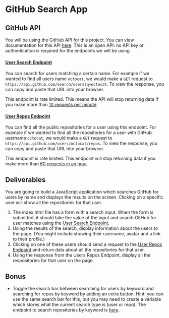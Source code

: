 # GitHub Search App

## GitHub API
You will be using the GitHub API for this project. You can view documentation for this API [here](https://developer.github.com/v3/). This is an open API: no API key or authentication is required for the endpoints we will be using.

#### [User Search Endpoint](https://developer.github.com/v3/search/#search-users)
You can search for users matching a certain name. For example if we wanted to find all users name `octocat`, we would make a `GET` request to `https://api.github.com/search/users?q=octocat`. To view the response, you can copy and paste that URL into your browser.

This endpoint is rate limited. This means the API will stop returning data if you make more than [10 requests per minute](https://developer.github.com/v3/search/#rate-limit).

#### [User Repos Endpoint](https://developer.github.com/v3/repos/#list-user-repositories)
You can find all the public repositories for a user using this endpoint. For example if we wanted to find all the repositories for a user with GitHub username `octocat`, we would make a `GET` request to `https://api.github.com/users/octocat/repos`. To view the response, you can copy and paste that URL into your browser.

This endpoint is rate limited. This endpoint will stop returning data if you make more than [60 requests in an hour](https://developer.github.com/v3/#rate-limiting).


## Deliverables
You are going to build a JavaScript application which searches GitHub for users by name and displays the results on the screen. Clicking on a specific user will show all the repositories for that user.

1. The index.html file has a form with a search input. When the form is submitted, it should take the value of the input and search GitHub for user matches using the [User Search Endpoint](#user-search-endpoint).
2. Using the results of the search, display information about the users to the page. (You might include showing their username, avatar and a link to their profile.)
3. Clicking on one of these users should send a request to the [User Repos Endpoint](#user-repos-endpoint) and return data about all the repositories for that user.
4. Using the response from the Users Repos Endpoint, display all the respositories for that user on the page.

## Bonus
- Toggle the search bar between searching for users by keyword and searching for repos by keyword by adding an extra button. Hint: you can use the same search bar for this, but you may need to create a variable which stores what the current search type is (user or repo). The endpoint to search repositories by keyword is [here](https://developer.github.com/v3/search/#search-repositories).
